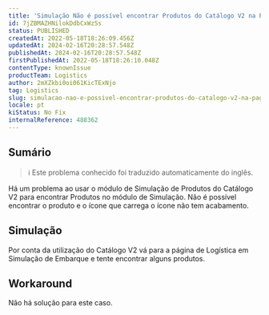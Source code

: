 ```yaml
---
title: 'Simulação Não é possível encontrar Produtos do Catálogo V2 na Página de Simulação de Embarque'
id: 7jZBMAZHNilokDdbCxWzSs
status: PUBLISHED
createdAt: 2022-05-18T18:26:09.456Z
updatedAt: 2024-02-16T20:28:57.548Z
publishedAt: 2024-02-16T20:28:57.548Z
firstPublishedAt: 2022-05-18T18:26:10.048Z
contentType: knownIssue
productTeam: Logistics
author: 2mXZkbi0oi061KicTExNjo
tag: Logistics
slug: simulacao-nao-e-possivel-encontrar-produtos-do-catalogo-v2-na-pagina-de-simulacao-de-embarque
locale: pt
kiStatus: No Fix
internalReference: 488362
---
```


## Sumário

>ℹ️ Este problema conhecido foi traduzido automaticamente do inglês.


Há um problema ao usar o módulo de Simulação de Produtos do Catálogo V2 para encontrar Produtos no módulo de Simulação.
Não é possível encontrar o produto e o ícone que carrega o ícone não tem acabamento.



## Simulação


Por conta da utilização do Catálogo V2 vá para a página de Logística em Simulação de Embarque e tente encontrar alguns produtos.




## Workaround


Não há solução para este caso.

